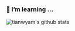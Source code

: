 ### 🌱 I’m learning ...


![tianwyam's github stats](https://github-readme-stats.vercel.app/api?username=tianwyam&show_icons=true)
